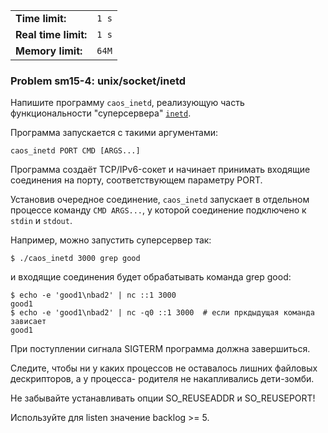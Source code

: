 |                      |       |
|----------------------|-------|
| **Time limit:**      | `1 s` |
| **Real time limit:** | `1 s` |
| **Memory limit:**    | `64M` |


### Problem sm15-4: unix/socket/inetd

Напишите программу `caos_inetd`, реализующую часть функциональности "суперсервера"
[`inetd`](https://en.wikipedia.org/wiki/Inetd).

Программа запускается с такими аргументами:

    
    
    caos_inetd PORT CMD [ARGS...]

Программа создаёт TCP/IPv6-сокет и начинает принимать входящие соединения на порту, соответствующем
параметру PORT.

Установив очередное соединение, `caos_inetd` запускает в отдельном процессе команду `CMD ARGS...`, у
которой соединение подключено к `stdin` и `stdout`.

Например, можно запустить суперсервер так:

    
    
    $ ./caos_inetd 3000 grep good

и входящие соединения будет обрабатывать команда grep good:

    
    
    $ echo -e 'good1\nbad2' | nc ::1 3000
    good1
    $ echo -e 'good1\nbad2' | nc -q0 ::1 3000  # если пркдыдущая команда зависает
    good1

При поступлении сигнала SIGTERM программа должна завершиться.

Следите, чтобы ни у каких процессов не оставалось лишних файловых дескрипторов, а у процесса-
родителя не накапливались дети-зомби.

Не забывайте устанавливать опции SO_REUSEADDR и SO_REUSEPORT!

Используйте для listen значение backlog >= 5.


